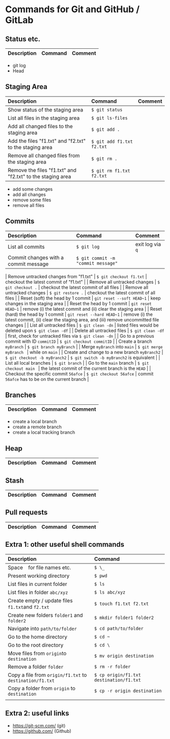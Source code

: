 # Commands for Git and GitHub / GitLab

## Status etc.

| Description | Command | Comment |
| :---------- | :------ | :------ |

- git log
- Head

## Staging Area

| Description                                                | Command                   | Comment |
| :--------------------------------------------------------- | :------------------------ | :------ |
| Show status of the staging area                            | `$ git status`            |         |
| List all files in the staging area                         | `$ git ls-files`          |         |
| Add all changed files to the staging area                  | `$ git add .`             |         |
| Add the files "f1.txt" and "f2.txt" to the staging area    | `$ git add f1.txt f2.txt` |         |
| Remove all changed files from the staging area             | `$ git rm .`              |         |
| Remove the files "f1.txt" and "f2.txt" to the staging area | `$ git rm f1.txt f2.txt`  |         |

- add some changes
- add all changes
- remove some files
- remove all files

## Commits

| Description                          | Command                            | Comment          |
| :----------------------------------- | :--------------------------------- | :--------------- |
| List all commits                     | `$ git log`                        | exit log via `q` |
| Commit changes with a commit message | `$ git commit -m "commit message"` |                  |

| Remove untracked changes from "f1.txt" | `$ git checkout f1.txt` | checkout the latest commit of "f1.txt" |
| Remove all untracked changes | `$ git checkout .` | checkout the latest commit of all files |
| Remove all untracked changes | `$ git restore .` | checkout the latest commit of all files |
| Reset (soft) the head by 1 commit | `git reset --soft HEAD~1` | keep changes in the staging area |
| Reset the head by 1 commit | `git reset HEAD~1` | remove (i) the latest commit and (ii) clear the staging area |
| Reset (hard) the head by 1 commit | `git reset --hard HEAD~1` | remove (i) the latest commit, (ii) clear the staging area, and (iii) remove uncommitted file changes |
| List all untracked files | `$ git clean -dn` | listed files would be deleted upon `$ git clean -df` |
| Delete all untracked files | `$ git clean -df` | first, check for untracked files via `$ git clean -dn` |
| Go to a previous commit with ID `commitID` | `$ git checkout commitID` |
| Create a branch `myBranch` | `$ git branch myBranch` |
| Merge `myBranch` into `main` | `$ git merge myBranch ` | while on `main` |
| Create and change to a new branch `myBranch2` | `$ git checkout -b myBranch2` | `$ git switch -b myBranch2` is equivalent |
| List all local branches | `$ git branch` |
| Go to the `main` branch | `$ git checkout main ` | the latest commit of the current branch is the `HEAD` |
| Checkout the specific commit `56afce` | `$ git checkout 56afce` | commit `56afce` has to be on the current branch |

## Branches

| Description | Command | Comment |
| :---------- | :------ | :------ |

- create a local branch
- create a remote branch
- create a local tracking branch

## Heap

| Description | Command | Comment |
| :---------- | :------ | :------ |

## Stash

| Description | Command | Comment |
| :---------- | :------ | :------ |

## Pull requests

| Description | Command | Comment |
| :---------- | :------ | :------ |

## Extra 1: other useful shell commands

| Description                                              | Command                                 |
| :------------------------------------------------------- | :-------------------------------------- |
| Space ` ` for file names etc.                            | `$ \_`                                  |
| Present working directory                                | `$ pwd`                                 |
| List files in current folder                             | `$ ls`                                  |
| List files in folder `abc/xyz`                           | `$ ls abc/xyz`                          |
| Create empty / update files `f1.txt`and `f2.txt`         | `$ touch f1.txt f2.txt`                 |
| Create new folders `folder1` and `folder2`               | `$ mkdir folder1 folder2`               |
| Navigate into `path/to/folder`                           | `$ cd path/to/folder`                   |
| Go to the home directory                                 | `$ cd ~`                                |
| Go to the root directory                                 | `$ cd \`                                |
| Move files from `origin`to `destination`                 | `$ mv origin destination`               |
| Remove a folder `folder`                                 | `$ rm -r folder`                        |
| Copy a file from `origin/f1.txt` to `destination/f1.txt` | `$ cp origin/f1.txt destination/f1.txt` |
| Copy a folder from `origin` to `destination`             | `$ cp -r origin destination`            |
|                                                          |                                         |

## Extra 2: useful links

- https://git-scm.com/ (git)
- https://github.com/ (Github)

